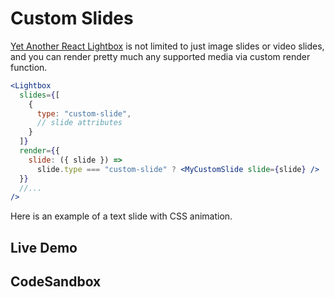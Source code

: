 # Custom Slides

[Yet Another React Lightbox](/) is not limited to just image slides or video slides, and you can render pretty much
any supported media via custom render function.

```jsx
<Lightbox
  slides={[
    {
      type: "custom-slide",
      // slide attributes
    }
  ]}
  render={{
    slide: ({ slide }) =>
      slide.type === "custom-slide" ? <MyCustomSlide slide={slide} /> : undefined
  }}
  //...
/>
```

Here is an example of a text slide with CSS animation.

## Live Demo

<CustomSlidesExample />

## CodeSandbox

<CodeSandboxLink file="/src/examples/CustomSlides.tsx" path="/examples/custom-slides" />
